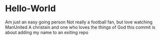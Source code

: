 # Hello-World
Am just an easy going person
Not really a football fan, but love watching ManUnited
A christain and one who loves the things of God
this commit is about adding my name to an exiting repo
